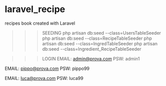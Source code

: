 # laravel_recipe
recipes book created with Laravel

>>>SEEDING
php artisan db:seed --class=UsersTableSeeder php artisan db:seed --class=RecipeTableSeeder php artisan db:seed --class=IngredTableSeeder php artisan db:seed --class=Ingredient_RecipeTableSeeder

>>>LOGIN
EMAIL: admin@prova.com
PSW: admin1

EMAIL: pippo@prova.com
PSW: pippo99

EMAIL: luca@prova.com
PSW: luca99

